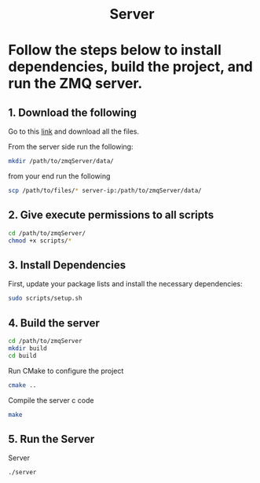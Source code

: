 <!-- PROJECT LOGO -->
<br />
<p align="center">
  <h1 align="center">Server</h3>
</p>

# Follow the steps below to install dependencies, build the project, and run the ZMQ server.

## 1. Download the following
Go to this [link](https://drive.google.com/drive/folders/1EkHXA-k_TWk6JEP-0-5hSmtBPsAUsPXu?usp=share_link) and download all the files.

From the server side run the following:
```sh
mkdir /path/to/zmqServer/data/
```
from your end run the following
```sh
scp /path/to/files/* server-ip:/path/to/zmqServer/data/
```

## 2. Give execute permissions to all scripts
```sh
cd /path/to/zmqServer/
chmod +x scripts/*
```

## 3. Install Dependencies

First, update your package lists and install the necessary dependencies:

```sh
sudo scripts/setup.sh
```

## 4. Build the server
```sh
cd /path/to/zmqServer
mkdir build
cd build
```
Run CMake to configure the project
```sh
cmake ..
```
Compile the server c code
```sh
make
```

## 5. Run the Server

Server
```sh
./server
```
